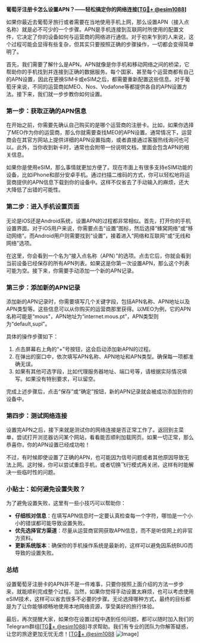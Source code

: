 **葡萄牙注册卡怎么设置APN？——轻松搞定你的网络连接[[TG💪+ @esim1088](https://t.me/s/esim1088)]**

如果你最近去葡萄牙旅行或者需要在当地使用手机上网，那么设置APN（接入点名称）就是必不可少的一个步骤。APN是手机连接到互联网时所使用的配置文件，它决定了你的设备如何与运营商的网络进行通信。对于初来乍到的人来说，这个过程可能会显得有些复杂，但其实只要按照正确的步骤操作，一切都会变得简单明了。

首先，我们需要了解什么是APN。APN就像是你手机和移动网络之间的桥梁，它帮助你的手机找到并连接到正确的数据服务。每个国家、甚至每个运营商都有自己的APN设置，因此在更换SIM卡或eSIM之后，都需要重新配置这些信息。对于葡萄牙来说，不同的运营商如MEO、Nos、Vodafone等都提供各自的APN设置方法。接下来，我们就一步步教你如何设置。

### 第一步：获取正确的APN信息

在开始之前，你需要先确认自己购买的是哪个运营商的注册卡。比如，如果你选择了MEO作为你的运营商，那么你就需要查找MEO的APN设置。通常情况下，运营商会在其官方网站上提供详细的APN设置指南，或者直接通过客服热线询问也可以。此外，当你收到新卡时，通常也会附带一份说明文档，里面会包含APN的相关信息。

如果你是使用eSIM，那么事情就更加方便了。现在市面上有很多支持eSIM功能的设备，比如iPhone和部分安卓手机。通过扫描二维码的方式，你可以轻松地将运营商提供的APN信息下载到你的设备中。这样不仅省去了手动输入的麻烦，还大大降低了出错的可能性。

### 第二步：进入手机设置页面

无论是iOS还是Android系统，设置APN的过程都非常相似。首先，打开你的手机设置界面。对于iOS用户来说，你需要点击“设置”图标，然后选择“蜂窝网络”或“移动网络”。而Android用户则需要找到“设置”，接着进入“网络和互联网”或“无线和网络”选项。

在这里，你会看到一个名为“接入点名称（APN）”的选项。点击它后，你就会看到当前设备已经保存的所有APN列表。如果这是你第一次设置APN，那么这个列表可能为空。接下来，你需要手动添加一个新的APN记录。

### 第三步：添加新的APN记录

添加新的APN记录时，你需要填写几个关键字段，包括APN名称、APN地址以及APN类型等。这些信息可以从你购买的运营商那里获得。以MEO为例，它的APN名称可能是“mous”，APN地址为“internet.mous.pt”，APN类型则为“default,supl”。

具体的操作步骤如下：
1. 点击屏幕右上角的“+”号按钮，这会启动添加新APN的过程。
2. 在弹出的窗口中，依次填写APN名称、APN地址和APN类型。确保每一项都准确无误。
3. 如果有其他可选字段，比如代理服务器地址、端口号等，请根据实际情况填写。如果没有特别要求，可以留空。

完成上述步骤后，点击“保存”或“确定”按钮，新的APN记录就会被成功添加到你的设备中。

### 第四步：测试网络连接

设置完APN之后，接下来就是测试你的网络连接是否正常工作了。返回到主菜单，尝试打开浏览器访问某个网站，看看能否顺利加载网页。如果一切正常，那么恭喜你，你的APN设置已经成功啦！

不过，有时候即使设置了正确的APN，也可能因为信号问题或者其他原因导致无法上网。这时候，你可以尝试重启手机，或者切换飞行模式再关闭，这样有时能解决一些临时性的问题。

### 小贴士：如何避免设置失败？

为了避免设置失败，这里有一些小技巧可以帮助你：
- **仔细核对信息**：在填写APN信息时一定要认真检查每一个字符，哪怕是一个小小的错误都可能导致设置失败。
- **优先选择官方渠道**：尽量从运营商官网获取APN信息，而不是听信网上的非官方资料。
- **更新系统版本**：确保你的手机操作系统是最新的，这样可以避免因系统BUG而导致的设置失败。

### 总结

设置葡萄牙注册卡的APN并不是一件难事，只要你按照上面介绍的方法一步步来，就能顺利完成整个过程。当然，如果你觉得手动设置太麻烦，也可以考虑使用eSIM技术，这样可以省去很多不必要的步骤。无论选择哪种方式，最终的目标都是为了让你能够顺畅地使用本地网络资源，享受美好的旅行体验。

最后，再次提醒大家，如果你在设置过程中遇到任何问题，都可以随时加入我们的Telegram群组[[TG💪+ @esim1088](https://t.me/s/esim1088)]寻求帮助。我们有专业的团队为你解答疑惑，让您的旅途更加无忧无虑！[[TG💪+ @esim1088](https://t.me/s/esim1088) ![Image](https://i.postimg.cc/4NQfJmqS/Snipaste-2025-05-13-00-14-12.png)]
